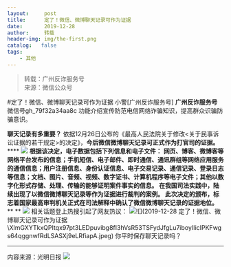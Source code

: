 ```yaml
---
layout:     post
title:      定了！微信、微博聊天记录可作为证据
date:       2019-12-28
author:     转载
header-img: img/the-first.png
catalog:   false
tags:
    - 其他
---
```


<blockquote><p>转载：广州反诈服务号<br>
来源：微信公众号</p></blockquote>

#定了！微信、微博聊天记录可作为证据
小警[广州反诈服务号]
**广州反诈服务号**
微信号gh_79f32a34aa8c
功能介绍宣传防范电信网络诈骗知识，提高群众识骗防骗意识。

**聊天记****录有多重要？******
依据12月26日公布的《最高人民法院关于修改<关于民事诉讼证据的若干规定>的决定》，**今后微信微博聊天记录可正式作为打官司的证据。******
![]({{site.baseurl}}/postimg/XlmGXYTkxQPItqx97pt3LEDpuvibg8fI3Oceb5I3reaYPftQqyKSvclCZGVz8jOGib52JHhDMjPRaaqicJnrSddbA.jpeg)
**根据该决定，电子数据包括下列信息和电子文件：**
****网页、博客、微博客等网络平台发布的信息；手机短信、电子邮件、即时通信、通讯群组等网络应用服务的通信信息；用户注册信息、身份认证信息、电子交易记录、通信记录、登录日志等信息；文档、图片、音频、视频、数字证书、计算机程序等电子文件；其他以数字化形式存储、处理、传输的能够证明案件事实的信息。
在我国司法实践中，陆续出现了以微信微博聊天记录等作为证据进行裁判的案例。
**此次决定的颁布，标志着国家最高审判机关正式在司法解释中确认了微信微博聊天记录的证据地位。******
**
**
![]({{site.baseurl}}/postimg/XlmGXYTkxQPItqx97pt3LEDpuvibg8fI3ic4Yp7NibkibPq5Q7bF9nsicsLKUlHQcQow6KY96mxle3fSJcP4Hm8GPKw.jpeg)
相关话题登上热搜引起了网友热议：
![]({{site.baseurl}}/postimg/XlmGXYTkxQPItqx97pt3LEDpuvibg8fI3tiacuyich7hYXun6gwVgBnycSd6dG71IP6ZLYFtDbQQeEM1sXpASWwzw.jpeg)![](2019-12-28
定了！微信、微博聊天记录可作为证据\\XlmGXYTkxQPItqx97pt3LEDpuvibg8fI3hVsR53TSFydJfgLu7iboyIIicIPKFwgs64qggnwfRdLSASXj9eLRfiapA.jpeg)
你平时保存聊天记录吗？
***
内容来源：光明日报
![]({{site.baseurl}}/postimg/U80CvqU0rQoWOxrq0AkGBPeTOo0FQialRjBaKzJKXA3oYfRO8oJd37KNGhSxpB4zwoAbAttnwWOjAV2HLJX14lA.jpeg)
